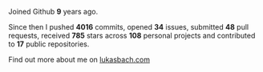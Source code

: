 Joined Github **9** years ago.

Since then I pushed **4016** commits, opened **34** issues, submitted **48** pull requests, received **785** stars across **108** personal projects and contributed to **17** public repositories.

Find out more about me on [lukasbach.com](https://lukasbach.com)
